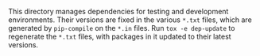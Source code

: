 This directory manages dependencies for testing and development environments. Their versions are fixed in the various
`*.txt` files, which are generated by `pip-compile` on the `*.in` files. Run `tox -e dep-update` to regenerate the
`*.txt` files, with packages in it updated to their latest versions.
